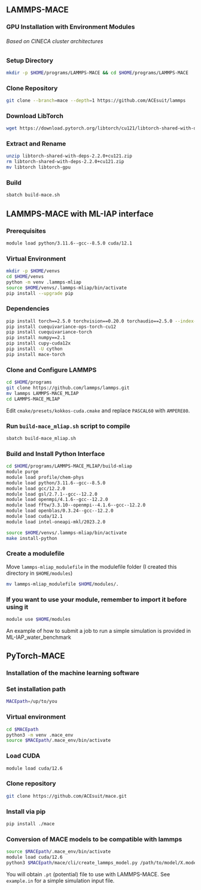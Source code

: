 ## LAMMPS-MACE
### GPU Installation with Environment Modules
###### Based on CINECA cluster architectures

### Setup Directory
```bash
mkdir -p $HOME/programs/LAMMPS-MACE && cd $HOME/programs/LAMMPS-MACE
```

### Clone Repository
```bash
git clone --branch=mace --depth=1 https://github.com/ACEsuit/lammps
```

### Download LibTorch
```bash
wget https://download.pytorch.org/libtorch/cu121/libtorch-shared-with-deps-2.2.0%2Bcu121.zip
```

### Extract and Rename
```bash
unzip libtorch-shared-with-deps-2.2.0+cu121.zip
rm libtorch-shared-with-deps-2.2.0+cu121.zip
mv libtorch libtorch-gpu
```

### Build
```bash
sbatch build-mace.sh
```

##

## LAMMPS-MACE with ML-IAP interface

### Prerequisites
```bash
module load python/3.11.6--gcc--8.5.0 cuda/12.1
```

### Virtual Environment
```bash
mkdir -p $HOME/venvs
cd $HOME/venvs
python -m venv .lammps-mliap
source $HOME/venvs/.lammps-mliap/bin/activate
pip install --upgrade pip
```

### Dependencies
```bash
pip install torch==2.5.0 torchvision==0.20.0 torchaudio==2.5.0 --index-url https://download.pytorch.org/whl/cu121
pip install cuequivariance-ops-torch-cu12
pip install cuequivariance-torch
pip install numpy==2.1
pip install cupy-cuda12x
pip install -U cython
pip install mace-torch
```

### Clone and Configure LAMMPS
```bash
cd $HOME/programs
git clone https://github.com/lammps/lammps.git
mv lammps LAMMPS-MACE_MLIAP
cd LAMMPS-MACE_MLIAP
```
Edit `cmake/presets/kokkos-cuda.cmake` and replace `PASCAL60` with `AMPERE80`.

### Run `build-mace_mliap.sh` script to compile
```bash
sbatch build-mace_mliap.sh
```

### Build and Install Python Interface
```bash
cd $HOME/programs/LAMMPS-MACE_MLIAP/build-mliap
module purge
module load profile/chem-phys
module load python/3.11.6--gcc--8.5.0
module load gcc/12.2.0
module load gsl/2.7.1--gcc--12.2.0
module load openmpi/4.1.6--gcc--12.2.0
module load fftw/3.3.10--openmpi--4.1.6--gcc--12.2.0
module load openblas/0.3.24--gcc--12.2.0
module load cuda/12.1
module load intel-oneapi-mkl/2023.2.0

source $HOME/venvs/.lammps-mliap/bin/activate
make install-python
```

### Create a modulefile
Move `lammps-mliap_modulefile` in the modulefile folder (I created this directory in `$HOME/modules`)
```bash
mv lammps-mliap_modulefile $HOME/modules/.
```

### If you want to use your module, remember to import it before using it
```bash
module use $HOME/modules
```
An example of how to submit a job to run a simple simulation is provided in ML-IAP_water_benchmark
##

## PyTorch-MACE
### Installation of the machine learning software

### Set installation path
```bash
MACEpath=/up/to/you
```

### Virtual environment
```bash
cd $MACEpath
python3 -m venv .mace_env
source $MACEpath/.mace_env/bin/activate
```

### Load CUDA
```bash
module load cuda/12.6
```

### Clone repository
```bash
git clone https://github.com/ACEsuit/mace.git
```

### Install via pip
```bash
pip install ./mace
```

### Conversion of MACE models to be compatible with lammps
```bash
source $MACEpath/.mace_env/bin/activate
module load cuda/12.6
python3 $MACEpath/mace/cli/create_lammps_model.py /path/to/model/X.model
```
You will obtain `.pt` (potential) file to use with LAMMPS-MACE. See `example.in` for a simple simulation input file.
